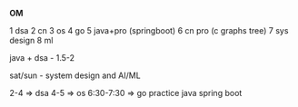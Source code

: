 **OM** 

1 dsa
2 cn 
3 os 
4 go 
5 java+pro (springboot)
6 cn pro (c graphs tree)
7 sys design 
8 ml 

java + dsa - 1.5-2 


sat/sun - system design and AI/ML


2-4 => dsa 
4-5 => os 
6:30-7:30 => go practice 
java spring boot 